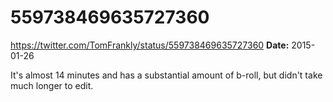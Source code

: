 # 559738469635727360
https://twitter.com/TomFrankly/status/559738469635727360
**Date:** 2015-01-26

It's almost 14 minutes and has a substantial amount of b-roll, but didn't take much longer to edit.
